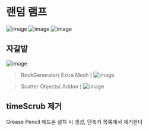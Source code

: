 # 랜덤 램프
![image](https://user-images.githubusercontent.com/30430227/121127701-23a1f200-c865-11eb-8cba-0c5999650bbd.png)
![image](https://user-images.githubusercontent.com/30430227/121127804-4d5b1900-c865-11eb-9f31-89e6e0b12432.png)
![image](https://user-images.githubusercontent.com/30430227/121127744-34eafe80-c865-11eb-9b6c-2093d1e03869.png)

## 자갈밭
![image](https://user-images.githubusercontent.com/30430227/128436677-8f619010-d6c3-46d1-814f-16973c335239.png)

> RockGenerater( Extra Mesh )
![image](https://user-images.githubusercontent.com/30430227/128436703-344d8071-023b-4b61-9279-2876c140ebea.png)

> Scatter Objects( Addon )
![image](https://user-images.githubusercontent.com/30430227/128436771-b18b83d7-e640-4868-a837-92f226d64856.png)

## timeScrub 제거
Grease Pencil 애드온 설치 시 생성, 단축키 목록에서 제거한다
